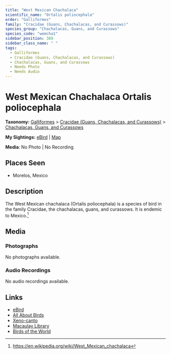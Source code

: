 ```yaml
---
title: "West Mexican Chachalaca"
scientific_name: "Ortalis poliocephala"
order: "Galliformes"
family: "Cracidae (Guans, Chachalacas, and Curassows)"
species_group: "Chachalacas, Guans, and Curassows"
species_code: "wemcha1"
sidebar_position: 389
sidebar_class_name: " "
tags: 
  - Galliformes
  - Cracidae (Guans, Chachalacas, and Curassows)
  - Chachalacas, Guans, and Curassows
  - Needs Photo
  - Needs Audio
---
```


# West Mexican Chachalaca <span className='sci_name'>Ortalis poliocephala</span>

**Taxonomy:** [Galliformes](/tags/galliformes) > [Cracidae (Guans, Chachalacas, and Curassows)](/tags/cracidae-guans-chachalacas-and-curassows) > [Chachalacas, Guans, and Curassows](/tags/chachalacas-guans-and-curassows)

**My Sightings:** [eBird](https://ebird.org/lifelist?r=world&time=life&spp=wemcha1) | [Map](/map?species_code=wemcha1)

**Media**: No Photo | No Recording

## Places Seen

* Morelos, Mexico

## Description
The West Mexican chachalaca (Ortalis poliocephala) is a species of bird in the family Cracidae, the chachalacas, guans, and curassows.  It is endemic to Mexico.[^1]

[^1]: https://en.wikipedia.org/wiki/West_Mexican_chachalaca

## Media
### Photographs
No photographs available.

### Audio Recordings
No audio recordings available.

## Links
* [eBird](https://ebird.org/species/wemcha1) 
* [All About Birds](https://www.allaboutbirds.org/guide/wemcha1) 
* [Xeno-canto](https://www.xeno-canto.org/species/ortalis-poliocephala) 
* [Macaulay Library](https://search.macaulaylibrary.org/catalog?taxonCode=wemcha1&sort=rating_rank_desc)
* [Birds of the World](https://birdsoftheworld.org/bow/species/wemcha1)
